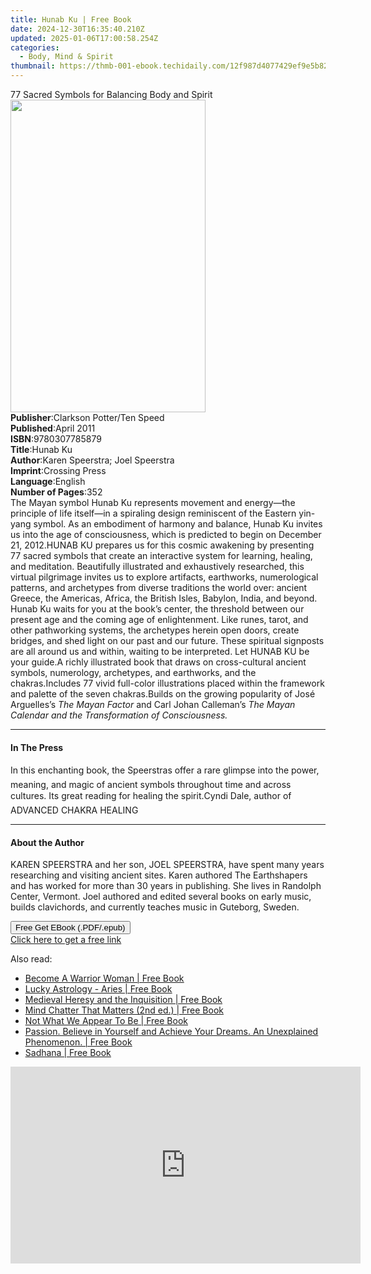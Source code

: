 ```yaml
---
title: Hunab Ku | Free Book
date: 2024-12-30T16:35:40.210Z
updated: 2025-01-06T17:00:58.254Z
categories:
  - Body, Mind & Spirit
thumbnail: https://thmb-001-ebook.techidaily.com/12f987d4077429ef9e5b82f137e1a3b2baa9945e1d90a3de95b55f50c822c0c0.jpg
---
```

<main id="book-container">
  <div class="flex flex-col">
    <div class="book-brief flex-1 py-6 px-4 sm:p-6 md:py-10 md:px-8">
      <!-- brief-->
      <div class="book-brief-main">
        77 Sacred Symbols for Balancing Body and Spirit
      </div>
    </div>
    <div
      class="book-meta-info flex-1 grid gap-4 col-start-1 col-end-3 row-start-1 sm:mb-6 sm:grid-cols-4 lg:gap-6 lg:col-start-2 lg:row-end-6 lg:row-span-6 lg:mb-0"
    >
      <div
        class="book-meta-info-left place-content-center mt-4 p-4 text-sm leading-6 col-start-2 col-span-2 dark:text-slate-400"
      >
        <img
          class="w-full h-500 object-cover rounded-lg sm:h-255 sm:col-span-2 lg:col-span-full"
          src="https://img-001-ebook.techidaily.com/77137561ffa7e729d25a1c6d46193ee8b23ccc5f6c0e2d8fd851a91b28545c60.jpg"
          alt=""
          width="312"
          height="500"
        />
      </div>
      <div
        class="book-meta-info-right mt-2 col-start-1 row-start-2 col-span-3 self-center"
      >
        <!-- meta data  -->
        <div class="flex flex-col px-4 md:px-8">
          <div class="flex-1">
            <strong>Publisher</strong>:<span class="px-2"
              >Clarkson Potter/Ten Speed</span
            >
          </div>
          <div class="flex-1">
            <strong>Published</strong>:<span class="px-2">April 2011</span>
          </div>
          <div class="flex-1">
            <strong>ISBN</strong>:<span class="px-2">9780307785879</span>
          </div>
          <div class="flex-1">
            <strong>Title</strong>:<span class="px-2">Hunab Ku</span>
          </div>
          <div class="flex-1">
            <strong>Author</strong>:<span class="px-2"
              >Karen Speerstra; Joel Speerstra</span
            >
          </div>
          <div class="flex-1">
            <strong>Imprint</strong>:<span class="px-2">Crossing Press</span>
          </div>
          <div class="flex-1">
            <strong>Language</strong>:<span class="px-2">English</span>
          </div>
          <div class="flex-1">
            <strong>Number of Pages</strong>:<span class="px-2">352</span>
          </div>
        </div>
      </div>
    </div>
    <div class="book-description flex-1 py-6 px-4 sm:p-6 md:py-10 md:px-8">
      <div class="book-description-main">
        <div accordion-content="" id="description">
          The Mayan symbol Hunab Ku represents movement and energy—the principle
          of life itself—in a spiraling design reminiscent of the Eastern
          yin-yang symbol. As an embodiment of harmony and balance, Hunab Ku
          invites us into the age of consciousness, which is predicted to begin
          on December 21, 2012.HUNAB KU prepares us for this cosmic awakening by
          presenting 77 sacred symbols that create an interactive system for
          learning, healing, and meditation. Beautifully illustrated and
          exhaustively researched, this virtual pilgrimage invites us to explore
          artifacts, earthworks, numerological patterns, and archetypes from
          diverse traditions the world over: ancient Greece, the Americas,
          Africa, the British Isles, Babylon, India, and beyond. Hunab Ku waits
          for you at the book’s center, the threshold between our present age
          and the coming age of enlightenment. Like runes, tarot, and other
          pathworking systems, the archetypes herein open doors, create bridges,
          and shed light on our past and our future. These spiritual signposts
          are all around us and within, waiting to be interpreted. Let HUNAB KU
          be your guide.A richly illustrated book that draws on cross-cultural
          ancient symbols, numerology, archetypes, and earthworks, and the
          chakras.Includes 77 vivid full-color illustrations placed within the
          framework and palette of the seven chakras.Builds on the growing
          popularity of José Arguelles’s <i>The Mayan Factor</i> and Carl Johan
          Calleman’s
          <i>The Mayan Calendar and the Transformation of Consciousness.</i>
        </div>
        <div class="accordion-fader"></div>
      </div>
    </div>
    <div class="book-excerpts flex-1 py-6 px-4 sm:p-6 md:py-10 md:px-8">
      <!-- excerpts-->
      <div class="book-excerpts-main">
        <hr />
        <h4 class="placeholder placeholder-heading">
          <span>In The Press</span>
        </h4>
        <p>
          In this enchanting book, the Speerstras offer a rare glimpse into the
          power, meaning, and magic of ancient symbols throughout time and
          across cultures. Its great reading for healing the spirit.Cyndi Dale,
          author of ADVANCED CHAKRA HEALING
        </p>
      </div>
    </div>
    <div class="book-about-author flex-1 py-6 px-4 sm:p-6 md:py-10 md:px-8">
      <!-- about author-->
      <div class="book-main-author-main">
        <hr />
        <h4 class="placeholder placeholder-heading">
          <span>About the Author</span>
        </h4>
        <p>
          KAREN SPEERSTRA and her son, JOEL SPEERSTRA, have spent many years
          researching and visiting ancient sites. Karen authored The
          Earthshapers and has worked for more than 30 years in publishing. She
          lives in Randolph Center, Vermont. Joel authored and edited several
          books on early music, builds clavichords, and currently teaches music
          in Guteborg, Sweden.
        </p>
      </div>
    </div>
    <div class="book-free-get flex-1 py-6 px-4 sm:p-6 md:py-10 md:px-8">
      <button
        id="btn-free-get"
        class="bg-blue-500 hover:bg-blue-700 text-white font-bold py-2 px-4 rounded"
      >
        Free Get EBook (.PDF/.epub)
      </button>
      <div id="countdown-display" class="px-2 text-lg mt-2"></div>
      <a
        id="free-link"
        class="hidden bg-blue-500 hover:bg-blue-700 text-white font-bold py-2 px-4 rounded"
        href="https://www.ebooks.com/en-us/book/620290/hunab-ku/karen-speerstra/"
        target="_blank"
        >Click here to get a free link</a
      >
    </div>
    <script>
      let countdownTime = 0;
      let countdownInterval = null;
      document
        .getElementById('btn-free-get')
        .addEventListener('click', startCountdown);
      function startCountdown() {
        countdownTime = new Date().getTime() + 60000 * 3;
        countdownInterval = setInterval(updateCountdown, 1000);
        document.getElementById('btn-free-get').disabled = true;
        document
          .getElementById('btn-free-get')
          .classList.add('bg-gray-500', 'cursor-not-allowed');
      }
      function updateCountdown() {
        let currentTime = new Date().getTime();
        let timeLeft = countdownTime - currentTime;
        let secondsLeft = Math.floor(timeLeft / 1000);
        document.getElementById('countdown-display').innerHTML =
          `Remaining time: ${secondsLeft} seconds.`;
        if (secondsLeft <= 0) {
          clearInterval(countdownInterval);
          document.getElementById('btn-free-get').classList.add('hidden');
          document.getElementById('free-link').classList.remove('hidden');
          document.getElementById('countdown-display').innerHTML = '';
        }
      }
    </script>
  </div>
</main>

<ins class="adsbygoogle"
      style="display:block"
      data-ad-client="ca-pub-7571918770474297"
      data-ad-slot="8358498916"
      data-ad-format="auto"
      data-full-width-responsive="true"></ins>
    

<span class="atpl-alsoreadstyle">Also read:</span>
<div><ul>
<li><a href="https://novels-ebooks.techidaily.com/209846800-9780995707016-become-a-warrior-woman/"><u>Become A Warrior Woman | Free Book</u></a></li>
<li><a href="https://novels-ebooks.techidaily.com/209846486-9780992520281-lucky-astrology-aries/"><u>Lucky Astrology - Aries | Free Book</u></a></li>
<li><a href="https://novels-ebooks.techidaily.com/209846765-9781944855062-medieval-heresy-and-the-inquisition/"><u>Medieval Heresy and the Inquisition | Free Book</u></a></li>
<li><a href="https://novels-ebooks.techidaily.com/209846596-9780994540492-mind-chatter-that-matters-2nd-ed/"><u>Mind Chatter That Matters (2nd ed.) | Free Book</u></a></li>
<li><a href="https://novels-ebooks.techidaily.com/209846673-9781941065280-not-what-we-appear-to-be/"><u>Not What We Appear To Be | Free Book</u></a></li>
<li><a href="https://novels-ebooks.techidaily.com/209846622-9781943131730-passion-believe-in-yourself-and-achieve-your-dreams-an-unexplained-phenomenon/"><u>Passion. Believe in Yourself and Achieve Your Dreams. An Unexplained Phenomenon. | Free Book</u></a></li>
<li><a href="https://novels-ebooks.techidaily.com/209846810-9781772571257-sadhana/"><u>Sadhana | Free Book</u></a></li>
</ul></div>

<!-- affiliate ads begin -->
<iframe width="560" height="315" src="https://www.youtube.com/embed/58KlTPHv8dU?si=7ICagyNgrao7OkVO" title="YouTube video player" frameborder="0" allow="accelerometer; autoplay; clipboard-write; encrypted-media; gyroscope; picture-in-picture; web-share" referrerpolicy="strict-origin-when-cross-origin" allowfullscreen></iframe>
<!-- affiliate ads end -->

